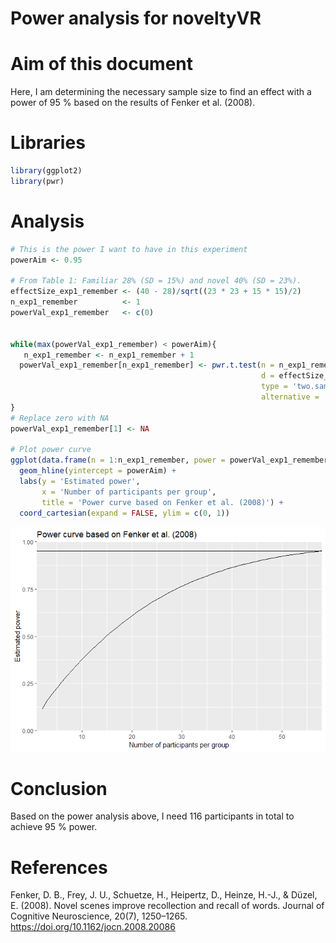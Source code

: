 Power analysis for noveltyVR
================

Aim of this document
====================

Here, I am determining the necessary sample size to find an effect with a power of 95 % based on the results of Fenker et al. (2008).

Libraries
=========

``` r
library(ggplot2)
library(pwr)
```

Analysis
========

``` r
# This is the power I want to have in this experiment
powerAim <- 0.95 

# From Table 1: Familiar 28% (SD = 15%) and novel 40% (SD = 23%). 
effectSize_exp1_remember <- (40 - 28)/sqrt((23 * 23 + 15 * 15)/2)
n_exp1_remember          <- 1
powerVal_exp1_remember   <- c(0)


while(max(powerVal_exp1_remember) < powerAim){
   n_exp1_remember <- n_exp1_remember + 1
  powerVal_exp1_remember[n_exp1_remember] <- pwr.t.test(n = n_exp1_remember,
                                                        d = effectSize_exp1_remember,
                                                        type = 'two.sample',
                                                        alternative = 'greater')$power
}
# Replace zero with NA
powerVal_exp1_remember[1] <- NA

# Plot power curve
ggplot(data.frame(n = 1:n_exp1_remember, power = powerVal_exp1_remember), aes(x = n, y = power)) + geom_line() + 
  geom_hline(yintercept = powerAim) +
  labs(y = 'Estimated power', 
       x = 'Number of participants per group', 
       title = 'Power curve based on Fenker et al. (2008)') + 
  coord_cartesian(expand = FALSE, ylim = c(0, 1))
```

![](powerAnalysis_files/figure-markdown_github/unnamed-chunk-2-1.png)

Conclusion
==========

Based on the power analysis above, I need 116 participants in total to achieve 95 % power.

References
==========

Fenker, D. B., Frey, J. U., Schuetze, H., Heipertz, D., Heinze, H.-J., & Düzel, E. (2008). Novel scenes improve recollection and recall of words. Journal of Cognitive Neuroscience, 20(7), 1250–1265. <https://doi.org/10.1162/jocn.2008.20086>
